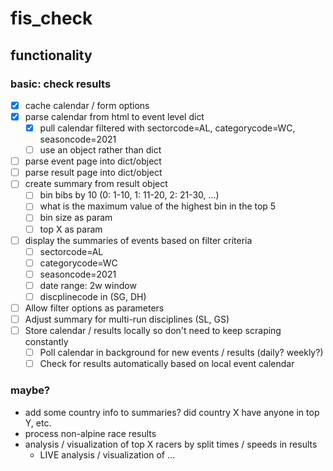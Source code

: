 # fis_check

## functionality

### basic: check results

- [x] cache calendar / form options
- [x] parse calendar from html to event level dict
  - [x] pull calendar filtered with sectorcode=AL, categorycode=WC, seasoncode=2021
  - [ ] use an object rather than dict
- [ ] parse event page into dict/object
- [ ] parse result page into dict/object
- [ ] create summary from result object
  - [ ] bin bibs by 10 (0: 1-10, 1: 11-20, 2: 21-30, ...)
  - [ ] what is the maximum value of the highest bin in the top 5
  - [ ] bin size as param
  - [ ] top X as param
- [ ] display the summaries of events based on filter criteria
  - [ ] sectorcode=AL
  - [ ] categorycode=WC
  - [ ] seasoncode=2021
  - [ ] date range: 2w window
  - [ ] discplinecode in (SG, DH)
- [ ] Allow filter options as parameters
- [ ] Adjust summary for multi-run disciplines (SL, GS)
- [ ] Store calendar / results locally so don't need to keep scraping constantly
  - [ ] Poll calendar in background for new events / results (daily? weekly?)
  - [ ] Check for results automatically based on local event calendar

### maybe?

- add some country info to summaries? did country X have anyone in top Y, etc.
- process non-alpine race results
- analysis / visualization of top X racers by split times / speeds in results
  - LIVE analysis / visualization of ...
